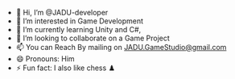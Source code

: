 - 👋 Hi, I’m @JADU-developer
- 👀 I’m interested in Game Development 
- 🌱 I’m currently learning Unity and C#,
- 💞️ I’m looking to collaborate on a Game Project
- 📫 You can Reach By mailing on JADU.GameStudio@gmail.com 
- 😄 Pronouns: Him
- ⚡ Fun fact: I also like chess ♟️ 

<!---
JADU-developer/JADU-developer is a ✨ special ✨ repository because its `README.md` (this file) appears on your GitHub profile.
You can click the Preview link to take a look at your changes.
--->
